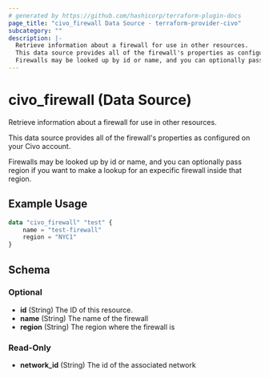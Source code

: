 ```yaml
---
# generated by https://github.com/hashicorp/terraform-plugin-docs
page_title: "civo_firewall Data Source - terraform-provider-civo"
subcategory: ""
description: |-
  Retrieve information about a firewall for use in other resources.
  This data source provides all of the firewall's properties as configured on your Civo account.
  Firewalls may be looked up by id or name, and you can optionally pass region if you want to make a lookup for an expecific firewall inside that region.
---
```


# civo_firewall (Data Source)

Retrieve information about a firewall for use in other resources.

This data source provides all of the firewall's properties as configured on your Civo account.

Firewalls may be looked up by id or name, and you can optionally pass region if you want to make a lookup for an expecific firewall inside that region.

## Example Usage

```terraform
data "civo_firewall" "test" {
    name = "test-firewall"
    region = "NYC1"
}
```

<!-- schema generated by tfplugindocs -->
## Schema

### Optional

- **id** (String) The ID of this resource.
- **name** (String) The name of the firewall
- **region** (String) The region where the firewall is

### Read-Only

- **network_id** (String) The id of the associated network


